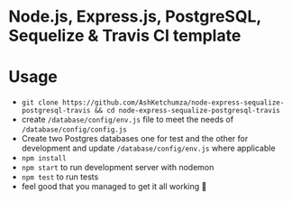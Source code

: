 # Node.js, Express.js, PostgreSQL, Sequelize & Travis CI template


# Usage

- `git clone https://github.com/AshKetchumza/node-express-sequalize-postgresql-travis && cd node-express-sequalize-postgresql-travis`
- create `/database/config/env.js` file to meet the needs of `/database/config/config.js`
- Create two Postgres databases one for test and the other for development and update `/database/config/env.js` where applicable
- `npm install`
- `npm start` to run development server with nodemon
- `npm test` to run tests 
- feel good that you managed to get it all working 🎉